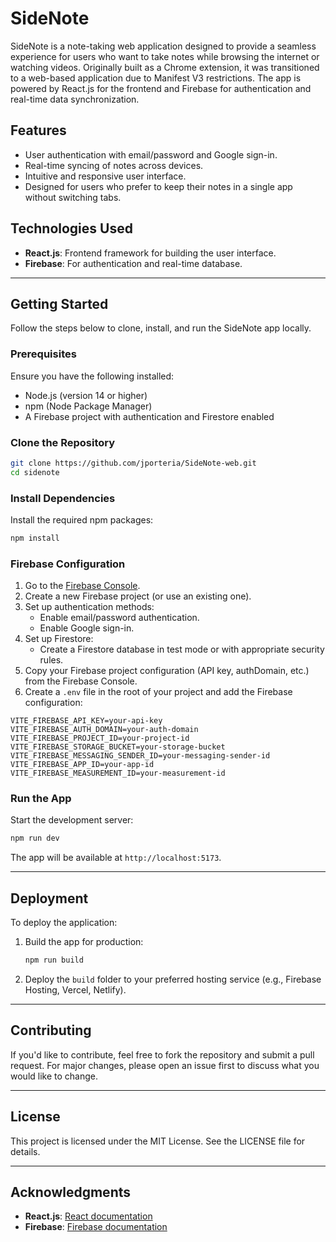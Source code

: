 # SideNote

SideNote is a note-taking web application designed to provide a seamless experience for users who want to take notes while browsing the internet or watching videos. Originally built as a Chrome extension, it was transitioned to a web-based application due to Manifest V3 restrictions. The app is powered by React.js for the frontend and Firebase for authentication and real-time data synchronization.

## Features

- User authentication with email/password and Google sign-in.
- Real-time syncing of notes across devices.
- Intuitive and responsive user interface.
- Designed for users who prefer to keep their notes in a single app without switching tabs.

## Technologies Used

- **React.js**: Frontend framework for building the user interface.
- **Firebase**: For authentication and real-time database.

---

## Getting Started

Follow the steps below to clone, install, and run the SideNote app locally.

### Prerequisites

Ensure you have the following installed:

- Node.js (version 14 or higher)
- npm (Node Package Manager)
- A Firebase project with authentication and Firestore enabled

### Clone the Repository

```bash
git clone https://github.com/jporteria/SideNote-web.git
cd sidenote
```

### Install Dependencies

Install the required npm packages:

```bash
npm install
```

### Firebase Configuration

1. Go to the [Firebase Console](https://console.firebase.google.com/).
2. Create a new Firebase project (or use an existing one).
3. Set up authentication methods:
   - Enable email/password authentication.
   - Enable Google sign-in.
4. Set up Firestore:
   - Create a Firestore database in test mode or with appropriate security rules.
5. Copy your Firebase project configuration (API key, authDomain, etc.) from the Firebase Console.
6. Create a `.env` file in the root of your project and add the Firebase configuration:

```env
VITE_FIREBASE_API_KEY=your-api-key
VITE_FIREBASE_AUTH_DOMAIN=your-auth-domain
VITE_FIREBASE_PROJECT_ID=your-project-id
VITE_FIREBASE_STORAGE_BUCKET=your-storage-bucket
VITE_FIREBASE_MESSAGING_SENDER_ID=your-messaging-sender-id
VITE_FIREBASE_APP_ID=your-app-id
VITE_FIREBASE_MEASUREMENT_ID=your-measurement-id
```

### Run the App

Start the development server:

```bash
npm run dev
```

The app will be available at `http://localhost:5173`.

---

## Deployment

To deploy the application:

1. Build the app for production:

   ```bash
   npm run build
   ```

2. Deploy the `build` folder to your preferred hosting service (e.g., Firebase Hosting, Vercel, Netlify).

---

## Contributing

If you'd like to contribute, feel free to fork the repository and submit a pull request. For major changes, please open an issue first to discuss what you would like to change.

---

## License

This project is licensed under the MIT License. See the LICENSE file for details.

---

## Acknowledgments

- **React.js**: [React documentation](https://reactjs.org/docs/getting-started.html)
- **Firebase**: [Firebase documentation](https://firebase.google.com/docs)

